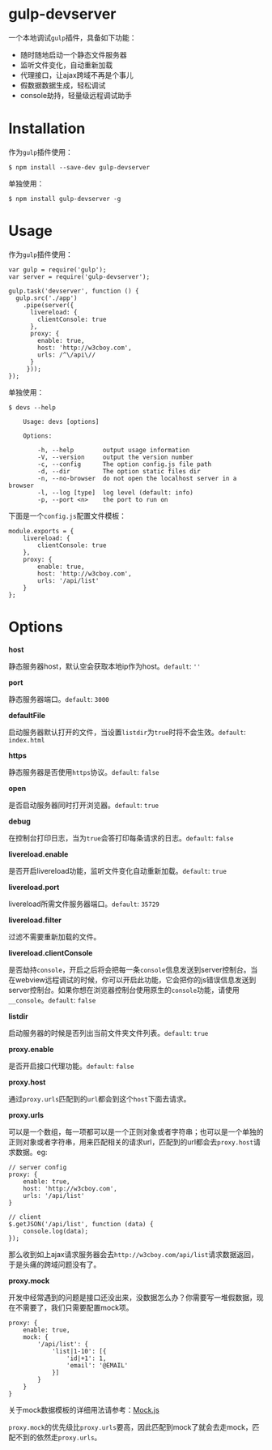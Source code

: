 # gulp-devserver

一个本地调试`gulp`插件，具备如下功能：

* 随时随地启动一个静态文件服务器
* 监听文件变化，自动重新加载
* 代理接口，让ajax跨域不再是个事儿
* 假数据数据生成，轻松调试
* console劫持，轻量级远程调试助手

# Installation

作为`gulp`插件使用：

	$ npm install --save-dev gulp-devserver

单独使用：

	$ npm install gulp-devserver -g

# Usage

作为`gulp`插件使用：

	var gulp = require('gulp');
	var server = require('gulp-devserver');

	gulp.task('devserver', function () {
	  gulp.src('./app')
	    .pipe(server({
	      livereload: {
	      	clientConsole: true
	      },
	      proxy: {
	      	enable: true,
	      	host: 'http://w3cboy.com',
	      	urls: /^\/api\//
	      }
	     }));
	});

单独使用：

	$ devs --help

		Usage: devs [options]

		Options:

			-h, --help        output usage information
    		-V, --version     output the version number
    		-c, --config      The option config.js file path
    		-d, --dir         The option static files dir
   			-n, --no-browser  do not open the localhost server in a browser
    		-l, --log [type]  log level (default: info)
    		-p, --port <n>    the port to run on
    		
下面是一个`config.js`配置文件模板：

	module.exports = {
		livereload: {
			clientConsole: true
		},
		proxy: {
        	enable: true,
        	host: 'http://w3cboy.com',
        	urls: '/api/list'
    	}
	};

# Options

**host**

静态服务器host，默认空会获取本地ip作为host。`default`: `''`

**port**

静态服务器端口。`default`: `3000`

**defaultFile**

启动服务器默认打开的文件，当设置`listdir`为`true`时将不会生效。`default`: `index.html`

**https**

静态服务器是否使用`https`协议。`default`: `false`

**open**

是否启动服务器同时打开浏览器。`default`: `true`

**debug**

在控制台打印日志，当为`true`会答打印每条请求的日志。`default`: `false`

**livereload.enable**

是否开启livereload功能，监听文件变化自动重新加载。`default`: `true`

**livereload.port**

livereload所需文件服务器端口。`default`: `35729`

**livereload.filter**

过滤不需要重新加载的文件。

**livereload.clientConsole**

是否劫持`console`，开启之后将会把每一条`console`信息发送到server控制台。当在webview远程调试的时候，你可以开启此功能，它会把你的js错误信息发送到server控制台。如果你想在浏览器控制台使用原生的`console`功能，请使用`__console`。`default`: `false`

**listdir**

启动服务器的时候是否列出当前文件夹文件列表。`default`: `true`

**proxy.enable**

是否开启接口代理功能。`default`: `false`

**proxy.host**

通过`proxy.urls`匹配到的`url`都会到这个`host`下面去请求。

**proxy.urls**

可以是一个数组，每一项都可以是一个正则对象或者字符串；也可以是一个单独的正则对象或者字符串，用来匹配相关的请求url，匹配到的url都会去`proxy.host`请求数据。eg:

	// server config
	proxy: {
		enable: true,
		host: 'http://w3cboy.com',
		urls: '/api/list'
	}

	// client
	$.getJSON('/api/list', function (data) {
		console.log(data);
	});

那么收到如上ajax请求服务器会去`http://w3cboy.com/api/list`请求数据返回，于是头痛的跨域问题没有了。

**proxy.mock**

开发中经常遇到的问题是接口还没出来，没数据怎么办？你需要写一堆假数据，现在不需要了，我们只需要配置mock项。

	proxy: {
		enable: true,
		mock: {
			'/api/list': {
				'list|1-10': [{
        			'id|+1': 1,
        			'email': '@EMAIL'
    			}]
			}
		}
	}

关于mock数据模板的详细用法请参考：[Mock.js](http://mockjs.com/#mock)

`proxy.mock`的优先级比`proxy.urls`要高，因此匹配到mock了就会去走mock，匹配不到的依然走`proxy.urls`。




















